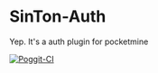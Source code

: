 # SinTon-Auth
Yep. It's a auth plugin for pocketmine

[![Poggit-CI](https://poggit.pmmp.io/ci.badge/lightda104530/SinTon-Auth/SinTon-Auth)](https://poggit.pmmp.io/ci/lightda104530/SinTon-Auth/SinTon-Auth)


